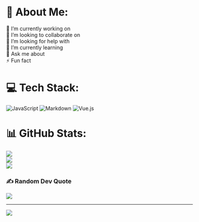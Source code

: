 # 💫 About Me:
🔭 I’m currently working on<br>👯 I’m looking to collaborate on<br>🤝 I’m looking for help with<br>🌱 I’m currently learning<br>💬 Ask me about<br>⚡ Fun fact


# 💻 Tech Stack:
![JavaScript](https://img.shields.io/badge/javascript-%23323330.svg?style=flat&logo=javascript&logoColor=%23F7DF1E) ![Markdown](https://img.shields.io/badge/markdown-%23000000.svg?style=flat&logo=markdown&logoColor=white) ![Vue.js](https://img.shields.io/badge/vuejs-%2335495e.svg?style=flat&logo=vuedotjs&logoColor=%234FC08D)
# 📊 GitHub Stats:
![](https://github-readme-stats.vercel.app/api?username=Tosuke-sama&theme=flag-india&hide_border=false&include_all_commits=true&count_private=true)<br/>
![](https://github-readme-streak-stats.herokuapp.com/?user=Tosuke-sama&theme=flag-india&hide_border=false)<br/>
![](https://github-readme-stats.vercel.app/api/top-langs/?username=Tosuke-sama&theme=flag-india&hide_border=false&include_all_commits=true&count_private=true&layout=compact)

### ✍️ Random Dev Quote
![](https://quotes-github-readme.vercel.app/api?type=horizontal&theme=radical)

---
[![](https://visitcount.itsvg.in/api?id=Tosuke-sama&icon=0&color=0)](https://visitcount.itsvg.in)

<!-- Proudly created with GPRM ( https://gprm.itsvg.in ) -->
